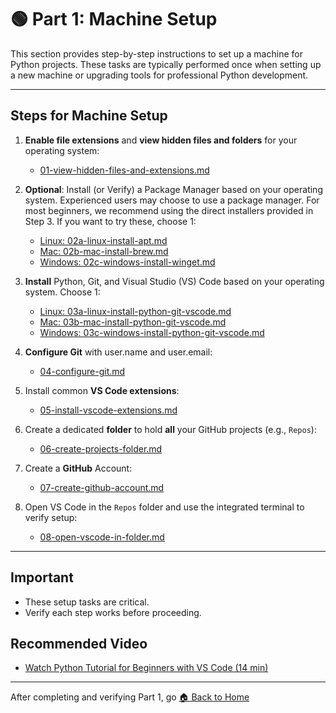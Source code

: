 # 🟢 Part 1: Machine Setup

This section provides step-by-step instructions to set up a machine for Python projects. 
These tasks are typically performed once when setting up a new machine or upgrading tools for professional Python development.

---

## Steps for Machine Setup

1. **Enable file extensions** and **view hidden files and folders** for your operating system:  
   - [01-view-hidden-files-and-extensions.md](01-view-hidden-files-and-extensions.md)

2. **Optional**: Install (or Verify) a Package Manager based on your operating system. Experienced users may choose to use a package manager. For most beginners, we recommend using the direct installers provided in Step 3. If you want to try these, choose 1:
   - [Linux: 02a-linux-install-apt.md](02a-linux-install-apt.md)  
   - [Mac:   02b-mac-install-brew.md](02b-mac-install-brew.md)  
   - [Windows: 02c-windows-install-winget.md](02c-windows-install-winget.md)

3. **Install** Python, Git, and Visual Studio (VS) Code based on your operating system. Choose 1:  
   - [Linux: 03a-linux-install-python-git-vscode.md](03a-linux-install-python-git-vscode.md)  
   - [Mac: 03b-mac-install-python-git-vscode.md](03b-mac-install-python-git-vscode.md)  
   - [Windows: 03c-windows-install-python-git-vscode.md](03c-windows-install-python-git-vscode.md)

4. **Configure Git** with user.name and user.email:  
   - [04-configure-git.md](04-configure-git.md)

5. Install common **VS Code extensions**:  
   - [05-install-vscode-extensions.md](05-install-vscode-extensions.md)

6. Create a dedicated **folder** to hold **all** your GitHub projects (e.g., `Repos`):  
   - [06-create-projects-folder.md](06-create-projects-folder.md)

7. Create a **GitHub** Account:
   - [07-create-github-account.md](07-create-github-account.md)

8. Open VS Code in the `Repos` folder and use the integrated terminal to verify setup:
   - [08-open-vscode-in-folder.md](08-open-vscode-in-folder.md)

---

## Important

- These setup tasks are critical.
- Verify each step works before proceeding.

## Recommended Video 

- [Watch Python Tutorial for Beginners with VS Code (14 min)﻿](https://www.youtube.com/watch?v=6i3e-j3wSf0)

---

After completing and verifying Part 1, go [🏠 Back to Home](https://github.com/denisecase/pro-analytics-01)
